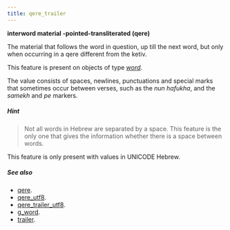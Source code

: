 ```yaml
---
title: qere_trailer
---
```


**interword material -pointed-transliterated (qere)**

The material that follows the word in question, up till the next word, but only when occurring in a qere different from the ketiv.

This feature is present on objects of type [*word*](otype.md).

The value consists of spaces, newlines, punctuations and special marks that sometimes occur between verses, such as the
*nun hafukha*, and the *samekh* and *pe* markers.

##### Hint
> Not all words in Hebrew are separated by a space.
This feature is the only one that gives the information whether there is a
space between words.

This feature is only present with values in UNICODE Hebrew.

##### See also

* [qere](qere.md). 
* [qere_utf8](qere_utf8.md). 
* [qere_trailer_utf8](qere_trailer_utf8.md). 
* [g_word](g_word.md). 
* [trailer](trailer.md). 
